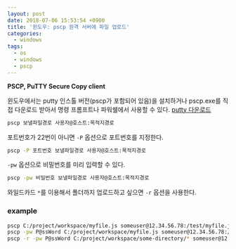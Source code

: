 ```yaml
---
layout: post
date: 2018-07-06 15:53:54 +0900
title: '윈도우: pscp 원격 서버에 파일 업로드'
categories:
  - windows
tags:
  - os
  - windows
  - pscp
---
```


**PSCP, PuTTY Secure Copy client**

윈도우에서는 putty 인스톨 버전(pscp가 포함되어 있음)을 설치하거나 pscp.exe를 직접 다운로드 받아서 명령 프롬프트나 파워쉘에서 사용할 수 있다.
[putty 다운로드](https://www.chiark.greenend.org.uk/~sgtatham/putty/latest.html)

```bash
pscp 보낼파일경로 사용자@호스트:목적지경로
```

포트번호가 22번이 아니면 `-P` 옵션으로 포트번호를 지정한다.
```bash
pscp -P 포트번호 보낼파일경로 사용자@호스트:목적지경로
```

`-pw` 옵션으로 비밀번호를 미리 입력할 수 있다.
```bash
pscp -pw 비밀번호 보낼파일경로 사용자@호스트:목적지경로
```

와일드카드 `*`를 이용해서 폴더까지 업로드하고 싶으면 `-r` 옵션을 사용한다.

### example
```bash
pscp C:/project/workspace/myfile.js someuser@12.34.56.78:/test/myfile.js # 비밀번호 별도 입력
pscp -pw P@ssWord C:/project/workspace/myfile.js someuser@12.34.56.78:/test/myfile.js # 비밀번호도 같이
pscp -r -pw P@ssWord C:/project/workspace/some-directory/* someuser@12.34.56.78:/test-directory # 비밀번호를 미리 입력하며 폴더까지 재귀업로드
```
